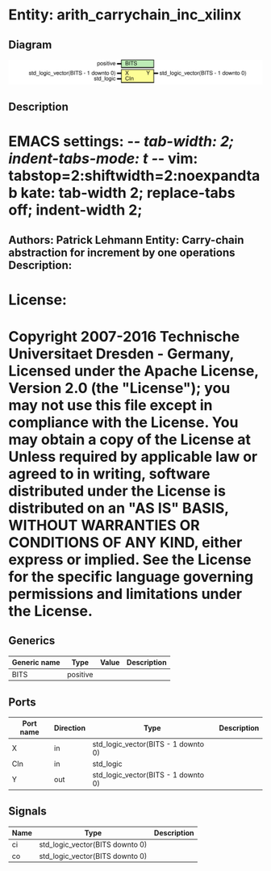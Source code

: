 # Entity: arith_carrychain_inc_xilinx
## Diagram
![Diagram](arith_carrychain_inc_xilinx.svg "Diagram")
## Description
EMACS settings: -*-  tab-width: 2; indent-tabs-mode: t -*-
vim: tabstop=2:shiftwidth=2:noexpandtab
kate: tab-width 2; replace-tabs off; indent-width 2;
=============================================================================
Authors:					Patrick Lehmann
Entity:					Carry-chain abstraction for increment by one operations
Description:
-------------------------------------
License:
=============================================================================
Copyright 2007-2016 Technische Universitaet Dresden - Germany,
Licensed under the Apache License, Version 2.0 (the "License");
you may not use this file except in compliance with the License.
You may obtain a copy of the License at
Unless required by applicable law or agreed to in writing, software
distributed under the License is distributed on an "AS IS" BASIS,
WITHOUT WARRANTIES OR CONDITIONS OF ANY KIND, either express or implied.
See the License for the specific language governing permissions and
limitations under the License.
=============================================================================
## Generics
| Generic name | Type     | Value | Description |
| ------------ | -------- | ----- | ----------- |
| BITS         | positive |       |             |
## Ports
| Port name | Direction | Type                                | Description |
| --------- | --------- | ----------------------------------- | ----------- |
| X         | in        | std_logic_vector(BITS - 1 downto 0) |             |
| CIn       | in        | std_logic                           |             |
| Y         | out       | std_logic_vector(BITS - 1 downto 0) |             |
## Signals
| Name | Type                            | Description |
| ---- | ------------------------------- | ----------- |
| ci   | std_logic_vector(BITS downto 0) |             |
| co   | std_logic_vector(BITS downto 0) |             |
